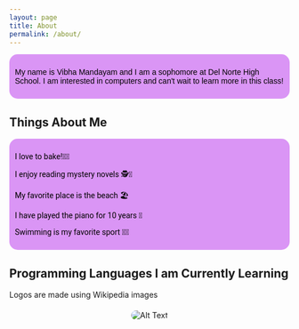 ```yaml
---
layout: page
title: About
permalink: /about/
---
```

<div style="background-color:#da95f5; border-radius: 15px; padding: 10px; margin: 10px 0; color: black; font-family: 'Arial', sans-serif;">
<p style="color: black;"> My name is Vibha Mandayam and I am a sophomore at Del Norte High School. I am interested in computers and can't wait to learn more in this class! </p>
</div>


## Things About Me
<div style="background-color: #da95f5; border-radius: 15px; padding: 10px; margin: 10px 0; color: black; font-family: 'Roboto', sans-serif;">
  <p style="color: black;">I love to bake!🧑‍🍳</p>
  <p style="color: black;">I enjoy reading mystery novels 🕵️📖</p>
  <p style="color: black;">My favorite place is the beach 🏖️</p>
  <p style="color: black;">I have played the piano for 10 years 🎹</p>
  <p style="color: black;">Swimming is my favorite sport 🏊‍♀️</p>
</div>

## Programming Languages I am Currently Learning 

<comment>
Logos are made using Wikipedia images
</comment>

<style>
    .grid-container {
        display: grid;
        grid-template-columns: repeat(auto-fill, minmax(150px, 1fr)); /* Dynamic columns */
        gap: 10px;
    }
    .grid-item {
        text-align: center;
    }
    .grid-item img {
        width: 100%;
        height: 100px; /* Fixed height for uniformity */
        object-fit: contain; /* Ensure the image fits within the fixed height */
    }
    .grid-item p {
        margin: 5px 0; /* Add some margin for spacing */
    }

    .image-gallery {
        display: flex;
        flex-wrap: nowrap;
        overflow-x: auto;
        gap: 10px;
    }

    .image-gallery img {
        max-height: 150px;
        object-fit: cover;
        border-radius: 5px;
    }
</style>

<!-- This grid_container class is used by CSS styling and the id is used by JavaScript connection -->
<div class="grid-container" id="grid_container">
    <!-- content will be added here by JavaScript -->
</div>

<script>
    // 1. Make a connection to the HTML container defined in the HTML div
    var container = document.getElementById("grid_container"); // This container connects to the HTML div

    // 2. Define a JavaScript object for our http source and our data rows for coding languages
    var http_source = "https://upload.wikimedia.org/wikipedia/commons/";
    var coding_languages = [
        {"logo": "c/c3/Python-logo-notext.svg", "description": "Python"},
        {"logo": "9/99/Unofficial_JavaScript_logo_2.svg", "description": "JavaScript"},
        {"logo": "6/61/HTML5_logo_and_wordmark.svg", "description": "HTML"},
        {"logo": "d/d5/CSS3_logo_and_wordmark.svg", "description": "CSS"},
    ];

    // 3b. Build grid items inside of our container for each row of data
    for (const language of coding_languages) {
        // Create a "div" with "class grid-item" for each row
        var gridItem = document.createElement("div");
        gridItem.className = "grid-item";  // This class name connects the gridItem to the CSS style elements
        // Add "img" HTML tag for the logo
        var img = document.createElement("img");
        img.src = http_source + language.logo; // concatenate the source and logo
        img.alt = language.description + " Logo"; // add alt text for accessibility

        // Add "p" HTML tag for the description
        var description = document.createElement("p");
        description.textContent = language.description; // extract the description

        // Append img and p HTML tags to the grid item DIV
        gridItem.appendChild(img);
        gridItem.appendChild(description);

        // Append the grid item DIV to the container DIV
        container.appendChild(gridItem);
    }
</script>

<div style="text-align: center; margin-top: 20px;">
    <img src="https://docs.google.com/drawings/d/e/2PACX-1vQVRanGxsjYlU_dlZvHuuu_76MLIOqTAGBSSeT4AHFB60ZGs80awgc43acBLcFOZuKv8WLTIsFIq1b-/pub?w=960&amp;h=720" alt="Alt Text" style="border-radius: 10px; max-width: 100%;">
</div>